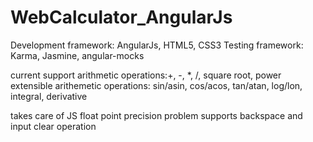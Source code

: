 # WebCalculator_AngularJs

Development framework: AngularJs, HTML5, CSS3
Testing framework: Karma, Jasmine, angular-mocks

current support arithmetic operations:+, -, *, /, square root, power
extensible arithemetic operations: sin/asin, cos/acos, tan/atan, log/lon, integral, derivative

takes care of JS float point precision problem
supports backspace and input clear operation
